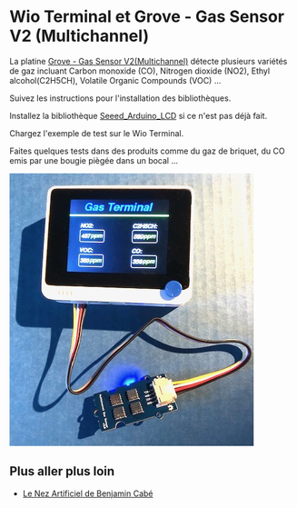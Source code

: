 # Wio Terminal et Grove - Gas Sensor V2 (Multichannel)

La platine [Grove - Gas Sensor V2(Multichannel)](https://wiki.seeedstudio.com/Grove-Multichannel-Gas-Sensor-V2/) détecte plusieurs variétés de gaz incluant Carbon monoxide (CO), Nitrogen dioxide (NO2), Ethyl alcohol(C2H5CH), Volatile Organic Compounds (VOC) ...

Suivez les instructions pour l'installation des bibliothèques.

Installez la bibliothèque [Seeed_Arduino_LCD](https://wiki.seeedstudio.com/Wio-Terminal-LCD-Overview/) si ce n'est pas déjà fait.

Chargez l'exemple de test sur le Wio Terminal.

Faites quelques tests dans des produits comme du gaz de briquet, du CO emis par une bougie piègée dans un bocal ...

![Grove-Multichannel-Gas-Sensor-V2 Wio](./Grove-Multichannel-Gas-Sensor-V2-Wio.jpg)

## Plus aller plus loin
* [Le Nez Artificiel de Benjamin Cabé](https://blog.benjamin-cabe.com/2021/08/03/how-i-built-a-connected-artificial-nose)
